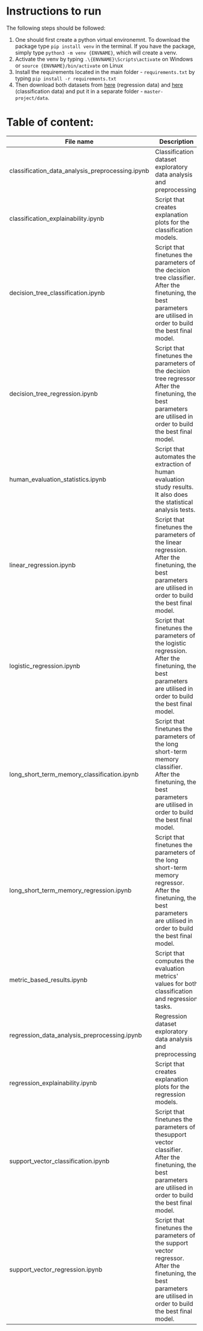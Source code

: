 # Instructions to run
The following steps should be followed:
 1) One should first create a python virtual environemnt. To download the package type `pip install venv` in the terminal. If you have the package, simply type `python3 -m venv {ENVNAME}`, which will create a venv.
 2) Activate the venv by typing `.\{ENVNAME}\Scripts\activate` on Windows or `source {ENVNAME}/bin/activate` on Linux
 3) Install the requirements located in the main folder - `requirements.txt` by typing `pip install -r requirements.txt`
 4) Then download both datasets from [here](https://archive.ics.uci.edu/ml/datasets/Productivity+Prediction+of+Garment+Employees) (regression data) and [here](https://archive.ics.uci.edu/ml/datasets/Mushroom) (classification data) and put it in a separate folder - `master-project/data`.


# Table of content:

| File name     | Description     
| ------------- | ------------- |
| classification_data_analysis_preprocessing.ipynb | Classification dataset exploratory data analysis and preprocessing. | 
| classification_explainability.ipynb | Script that creates explanation plots for the classification models.| 
|decision_tree_classification.ipynb | Script that finetunes the parameters of the decision tree classifier. After the finetuning, the best parameters are utilised in order to build the best final model. |
|decision_tree_regression.ipynb | Script that finetunes the parameters of the decision tree regressor After the finetuning, the best parameters are utilised in order to build the best final model. |
| human_evaluation_statistics.ipynb | Script that automates the extraction of human evaluation study results. It also does the statistical analysis tests. |
| linear_regression.ipynb | Script that finetunes the parameters of the linear regression. After the finetuning, the best parameters are utilised in order to build the best final  model. |
| logistic_regression.ipynb | Script that finetunes the parameters of the logistic regression. After the finetuning, the best parameters are utilised in order to build the best final model. |
| long_short_term_memory_classification.ipynb | Script that finetunes the parameters of the long short-term memory classifier. After the finetuning, the best parameters are utilised in order to build the best final model. |
| long_short_term_memory_regression.ipynb | Script that finetunes the parameters of the long short-term memory regressor. After the finetuning, the best parameters are utilised in order to build the best final model. | 
| metric_based_results.ipynb | Script that computes the evaluation metrics' values for both classification and regression tasks. |
| regression_data_analysis_preprocessing.ipynb | Regression dataset exploratory data analysis and preprocessing. | 
| regression_explainability.ipynb | Script that creates explanation plots for the regression models. | 
| support_vector_classification.ipynb | Script that finetunes the parameters of thesupport vector classifier. After the finetuning, the best parameters are utilised in order to build the best final model. |
| support_vector_regression.ipynb | Script that finetunes the parameters of the support vector regressor. After the finetuning, the best parameters are utilised in order to build the best final model.|



